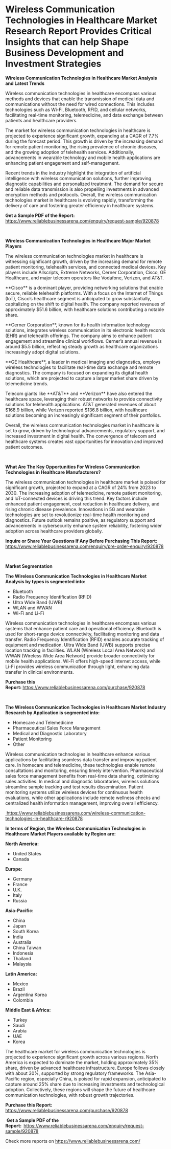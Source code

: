 <p><h1>Wireless Communication Technologies in Healthcare Market Research Report Provides Critical Insights that can help Shape Business Development and Investment Strategies</h1></p><p><strong>Wireless Communication Technologies in Healthcare Market Analysis and Latest Trends</strong></p>
<p><p>Wireless communication technologies in healthcare encompass various methods and devices that enable the transmission of medical data and communications without the need for wired connections. This includes technologies such as Wi-Fi, Bluetooth, RFID, and cellular networks, facilitating real-time monitoring, telemedicine, and data exchange between patients and healthcare providers.</p><p>The market for wireless communication technologies in healthcare is projected to experience significant growth, expanding at a CAGR of 7.7% during the forecast period. This growth is driven by the increasing demand for remote patient monitoring, the rising prevalence of chronic diseases, and the growing adoption of telehealth services. Additionally, advancements in wearable technology and mobile health applications are enhancing patient engagement and self-management.</p><p>Recent trends in the industry highlight the integration of artificial intelligence with wireless communication solutions, further improving diagnostic capabilities and personalized treatment. The demand for secure and reliable data transmission is also propelling investments in advanced encryption methods and protocols. Overall, the wireless communication technologies market in healthcare is evolving rapidly, transforming the delivery of care and fostering greater efficiency in healthcare systems.</p></p>
<p><strong>Get a Sample PDF of the Report:&nbsp;</strong> <a href="https://www.reliablebusinessarena.com/enquiry/request-sample/920878?utm_campaign=2800&utm_medium=2&utm_source=Github&utm_content=ia&utm_term=07032025&utm_id=wireless-communication-technologies-in-healthcare">https://www.reliablebusinessarena.com/enquiry/request-sample/920878</a></p>
<p>&nbsp;</p>
<p><strong>Wireless Communication Technologies in Healthcare Major Market Players</strong></p>
<p><p>The wireless communication technologies market in healthcare is witnessing significant growth, driven by the increasing demand for remote patient monitoring, telehealth services, and connected medical devices. Key players include Allscripts, Extreme Networks, Cerner Corporation, Cisco, GE Healthcare, and major telecom operators like Vodafone, Verizon, and AT&T.</p><p>**Cisco** is a dominant player, providing networking solutions that enable secure, reliable telehealth platforms. With a focus on the Internet of Things (IoT), Cisco’s healthcare segment is anticipated to grow substantially, capitalizing on the shift to digital health. The company reported revenues of approximately $51.6 billion, with healthcare solutions contributing a notable share.</p><p>**Cerner Corporation**, known for its health information technology solutions, integrates wireless communication in its electronic health records (EHR) and telehealth offerings. The company aims to enhance patient engagement and streamline clinical workflows. Cerner’s annual revenue is around $5.5 billion, reflecting steady growth as healthcare organizations increasingly adopt digital solutions.</p><p>**GE Healthcare**, a leader in medical imaging and diagnostics, employs wireless technologies to facilitate real-time data exchange and remote diagnostics. The company is focused on expanding its digital health solutions, which are projected to capture a larger market share driven by telemedicine trends.</p><p>Telecom giants like **AT&T** and **Verizon** have also entered the healthcare space, leveraging their robust networks to provide connectivity solutions for telehealth applications. AT&T generated revenues of about $168.9 billion, while Verizon reported $136.8 billion, with healthcare solutions becoming an increasingly significant segment of their portfolios.</p><p>Overall, the wireless communication technologies market in healthcare is set to grow, driven by technological advancements, regulatory support, and increased investment in digital health. The convergence of telecom and healthcare systems creates vast opportunities for innovation and improved patient outcomes.</p></p>
<p>&nbsp;</p>
<p><strong>What Are The Key Opportunities For Wireless Communication Technologies in Healthcare Manufacturers?</strong></p>
<p><p>The wireless communication technologies in healthcare market is poised for significant growth, projected to expand at a CAGR of 24% from 2023 to 2030. The increasing adoption of telemedicine, remote patient monitoring, and IoT-connected devices is driving this trend. Key factors include enhanced patient engagement, cost reduction in healthcare delivery, and rising chronic disease prevalence. Innovations in 5G and wearable technologies are set to revolutionize real-time health monitoring and diagnostics. Future outlook remains positive, as regulatory support and advancements in cybersecurity enhance system reliability, fostering wider adoption across healthcare providers globally.</p></p>
<p><strong>Inquire or Share Your Questions If Any Before Purchasing This Report:</strong> <a href="https://www.reliablebusinessarena.com/enquiry/pre-order-enquiry/920878?utm_campaign=2800&utm_medium=2&utm_source=Github&utm_content=ia&utm_term=07032025&utm_id=wireless-communication-technologies-in-healthcare">https://www.reliablebusinessarena.com/enquiry/pre-order-enquiry/920878</a></p>
<p>&nbsp;</p>
<p><strong>Market Segmentation</strong></p>
<p><strong>The Wireless Communication Technologies in Healthcare Market Analysis by types is segmented into:</strong></p>
<p><ul><li>Bluetooth</li><li>Radio Frequency Identification (RFID)</li><li>Ultra Wide Band (UWB)</li><li>WLAN and WWAN</li><li>Wi-Fi and Li-Fi</li></ul></p>
<p><p>Wireless communication technologies in healthcare encompass various systems that enhance patient care and operational efficiency. Bluetooth is used for short-range device connectivity, facilitating monitoring and data transfer. Radio Frequency Identification (RFID) enables accurate tracking of equipment and medication. Ultra Wide Band (UWB) supports precise location tracking in facilities. WLAN (Wireless Local Area Network) and WWAN (Wireless Wide Area Network) provide broader connectivity for mobile health applications. Wi-Fi offers high-speed internet access, while Li-Fi provides wireless communication through light, enhancing data transfer in clinical environments.</p></p>
<p><strong>Purchase this Report:&nbsp;</strong><a href="https://www.reliablebusinessarena.com/purchase/920878?utm_campaign=2800&utm_medium=2&utm_source=Github&utm_content=ia&utm_term=07032025&utm_id=wireless-communication-technologies-in-healthcare">https://www.reliablebusinessarena.com/purchase/920878</a></p>
<p>&nbsp;</p>
<p><strong>The Wireless Communication Technologies in Healthcare Market Industry Research by Application is segmented into:</strong></p>
<p><ul><li>Homecare and Telemedicine</li><li>Pharmaceutical Sales Force Management</li><li>Medical and Diagnostic Laboratory</li><li>Patient Monitoring</li><li>Other</li></ul></p>
<p><p>Wireless communication technologies in healthcare enhance various applications by facilitating seamless data transfer and improving patient care. In homecare and telemedicine, these technologies enable remote consultations and monitoring, ensuring timely intervention. Pharmaceutical sales force management benefits from real-time data sharing, optimizing sales activities. In medical and diagnostic laboratories, wireless solutions streamline sample tracking and test results dissemination. Patient monitoring systems utilize wireless devices for continuous health evaluations, while other applications include remote wellness checks and centralized health information management, improving overall efficiency.</p></p>
<p><a href="https://www.reliablebusinessarena.com/wireless-communication-technologies-in-healthcare-r920878?utm_campaign=2800&utm_medium=2&utm_source=Github&utm_content=ia&utm_term=07032025&utm_id=wireless-communication-technologies-in-healthcare">&nbsp;https://www.reliablebusinessarena.com/wireless-communication-technologies-in-healthcare-r920878</a></p>
<p><strong>In terms of Region, the Wireless Communication Technologies in Healthcare Market Players available by Region are:</strong></p>
<p>
    <p> <strong> North America: </strong>
        <ul>
            <li>United States</li>
            <li>Canada</li>
        </ul>
        </p> 
    <p> <strong> Europe: </strong>
        <ul>
            <li>Germany</li>
            <li>France</li>
            <li>U.K.</li>
            <li>Italy</li>
            <li>Russia</li>
        </ul>
        </p> 
    <p> <strong> Asia-Pacific: </strong>
        <ul>
            <li>China</li>
            <li>Japan</li>
            <li>South Korea</li>
            <li>India</li>
            <li>Australia</li>
            <li>China Taiwan</li>
            <li>Indonesia</li>
            <li>Thailand</li>
            <li>Malaysia</li>
        </ul>
        </p> 
    <p> <strong> Latin America: </strong>
        <ul>
            <li>Mexico</li>
            <li>Brazil</li>
            <li>Argentina Korea</li>
            <li>Colombia</li>
        </ul>
        </p> 
    <p> <strong> Middle East & Africa: </strong>
        <ul>
            <li>Turkey</li>
            <li>Saudi</li>
            <li>Arabia</li>
            <li>UAE</li>
            <li>Korea</li>
        </ul>
    </p>
    </p>
<p><p>The healthcare market for wireless communication technologies is projected to experience significant growth across various regions. North America is expected to dominate the market, holding approximately 35% share, driven by advanced healthcare infrastructure. Europe follows closely with about 30%, supported by strong regulatory frameworks. The Asia-Pacific region, especially China, is poised for rapid expansion, anticipated to capture around 25% share due to increasing investments and technological adoption. Collectively, these regions will shape the future of healthcare communication technologies, with robust growth trajectories.</p></p>
<p><strong>Purchase this Report: </strong><a href="https://www.reliablebusinessarena.com/purchase/920878?utm_campaign=2800&utm_medium=2&utm_source=Github&utm_content=ia&utm_term=07032025&utm_id=wireless-communication-technologies-in-healthcare">https://www.reliablebusinessarena.com/purchase/920878</a></p>
<p>&nbsp;<strong>Get a Sample PDF of the Report:&nbsp;&nbsp;</strong><a href="https://www.reliablebusinessarena.com/enquiry/request-sample/920878?utm_campaign=2800&utm_medium=2&utm_source=Github&utm_content=ia&utm_term=07032025&utm_id=wireless-communication-technologies-in-healthcare">https://www.reliablebusinessarena.com/enquiry/request-sample/920878</a></p>
<p><strong></strong></p>
<p>Check more reports on <a href="https://www.reliablebusinessarena.com/?utm_campaign=2800&utm_medium=2&utm_source=Github&utm_content=ia&utm_term=07032025&utm_id=wireless-communication-technologies-in-healthcare">https://www.reliablebusinessarena.com/</a></p>